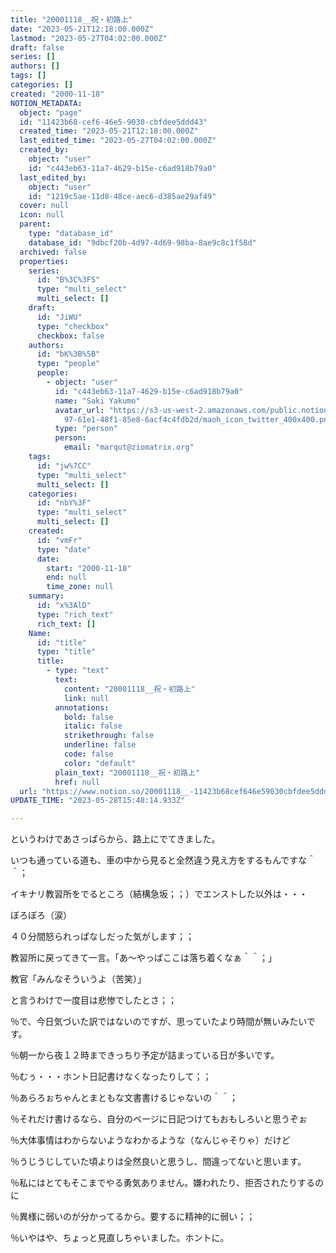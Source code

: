 ```yaml
---
title: "20001118__祝・初路上"
date: "2023-05-21T12:18:00.000Z"
lastmod: "2023-05-27T04:02:00.000Z"
draft: false
series: []
authors: []
tags: []
categories: []
created: "2000-11-18"
NOTION_METADATA:
  object: "page"
  id: "11423b68-cef6-46e5-9030-cbfdee5ddd43"
  created_time: "2023-05-21T12:18:00.000Z"
  last_edited_time: "2023-05-27T04:02:00.000Z"
  created_by:
    object: "user"
    id: "c443eb63-11a7-4629-b15e-c6ad918b79a0"
  last_edited_by:
    object: "user"
    id: "1219c5ae-11d8-48ce-aec6-d385ae29af49"
  cover: null
  icon: null
  parent:
    type: "database_id"
    database_id: "9dbcf20b-4d97-4d69-98ba-8ae9c8c1f58d"
  archived: false
  properties:
    series:
      id: "B%3C%3FS"
      type: "multi_select"
      multi_select: []
    draft:
      id: "JiWU"
      type: "checkbox"
      checkbox: false
    authors:
      id: "bK%3B%5B"
      type: "people"
      people:
        - object: "user"
          id: "c443eb63-11a7-4629-b15e-c6ad918b79a0"
          name: "Saki Yakumo"
          avatar_url: "https://s3-us-west-2.amazonaws.com/public.notion-static.com/3ad1c4\
            97-61e1-48f1-85e8-6acf4c4fdb2d/maoh_icon_twitter_400x400.png"
          type: "person"
          person:
            email: "marqut@ziomatrix.org"
    tags:
      id: "jw%7CC"
      type: "multi_select"
      multi_select: []
    categories:
      id: "nbY%3F"
      type: "multi_select"
      multi_select: []
    created:
      id: "vmFr"
      type: "date"
      date:
        start: "2000-11-18"
        end: null
        time_zone: null
    summary:
      id: "x%3AlD"
      type: "rich_text"
      rich_text: []
    Name:
      id: "title"
      type: "title"
      title:
        - type: "text"
          text:
            content: "20001118__祝・初路上"
            link: null
          annotations:
            bold: false
            italic: false
            strikethrough: false
            underline: false
            code: false
            color: "default"
          plain_text: "20001118__祝・初路上"
          href: null
  url: "https://www.notion.so/20001118__-11423b68cef646e59030cbfdee5ddd43"
UPDATE_TIME: "2023-05-28T15:48:14.933Z"

---
```

<link rel="stylesheet" href="https://cdn.jsdelivr.net/npm/katex@0.16.2/dist/katex.min.css" integrity="sha384-bYdxxUwYipFNohQlHt0bjN/LCpueqWz13HufFEV1SUatKs1cm4L6fFgCi1jT643X" crossorigin="anonymous">


というわけであさっぱらから、路上にでてきました。


いつも通っている道も、車の中から見ると全然違う見え方をするもんですな＾＾；


イキナリ教習所をでるところ（結構急坂；；）でエンストした以外は・・・


ぼろぼろ（涙）


４０分間怒られっぱなしだった気がします；；


教習所に戻ってきて一言。「あ～やっぱここは落ち着くなぁ＾＾；」


教官「みんなそういうよ（苦笑）」


と言うわけで一度目は悲惨でしたとさ；；


％で、今日気づいた訳ではないのですが、思っていたより時間が無いみたいです。


％朝一から夜１２時まできっちり予定が詰まっている日が多いです。


％むぅ・・・ホント日記書けなくなったりして；；


％あらろぉちゃんとまともな文書書けるじゃないの＾＾；


％それだけ書けるなら、自分のページに日記つけてもおもしろいと思うぞぉ


％大体事情はわからないようなわかるような（なんじゃそりゃ）だけど


％うじうじしていた頃よりは全然良いと思うし、間違ってないと思います。


％私にはとてもそこまでやる勇気ありません。嫌われたり、拒否されたりするのに


％異様に弱いのが分かってるから。要するに精神的に弱い；；


％いやはや、ちょっと見直しちゃいました。ホントに。

